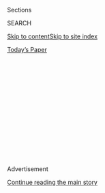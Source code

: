<div id="app">

<div>

<div>

<div>

<div class="NYTAppHideMasthead css-1q2w90k e1suatyy0">

<div class="section css-ui9rw0 e1suatyy2">

<div class="css-eph4ug er09x8g0">

<div class="css-6n7j50">

</div>

<span class="css-1dv1kvn">Sections</span>

<div class="css-10488qs">

<span class="css-1dv1kvn">SEARCH</span>

</div>

[Skip to content](#site-content)[Skip to site index](#site-index)

</div>

<div class="css-10698na e1huz5gh0">

</div>

</div>

<div id="masthead-bar-one" class="section hasLinks css-15hmgas e1csuq9d3">

<div class="css-uqyvli e1csuq9d0">

</div>

<div class="css-1uqjmks e1csuq9d1">

</div>

<div class="css-9e9ivx">

[](https://myaccount.nytimes.com/auth/login?response_type=cookie&client_id=vi)

</div>

<div class="css-1bvtpon e1csuq9d2">

[Today’s Paper](https://www.nytimes.com/section/todayspaper)

</div>

</div>

</div>

</div>

<div data-aria-hidden="false">

<div id="site-content" role="main">

<div>

<div class="css-1aor85t" style="opacity:0.000000001;z-index:-1;visibility:hidden">

<div class="css-1hqnpie">

<div class="css-epjblv">

<span class="css-17xtcya">[Opinion](/section/opinion)</span><span class="css-x15j1o">|</span><span class="css-fwqvlz">John
Lewis Believed America Would Survive Trump</span>

</div>

<div class="css-k008qs">

<div class="css-1iwv8en">

<span class="css-18z7m18"></span>

<div>

</div>

</div>

<span class="css-1n6z4y">https://nyti.ms/2DiXWjZ</span>

<div class="css-1705lsu">

<div class="css-4xjgmj">

<div class="css-4skfbu" role="toolbar" data-aria-label="Social Media Share buttons, Save button, and Comments Panel with current comment count" data-testid="share-tools">

  - 
  - 
  - 
  - 
    
    <div class="css-6n7j50">
    
    </div>

  - 
  - 

</div>

</div>

</div>

</div>

</div>

</div>

<div id="NYT_TOP_BANNER_REGION" class="css-13pd83m">

</div>

<div id="top-wrapper" class="css-1sy8kpn">

<div id="top-slug" class="css-l9onyx">

Advertisement

</div>

[Continue reading the main story](#after-top)

<div class="ad top-wrapper" style="text-align:center;height:100%;display:block;min-height:250px">

<div id="top" class="place-ad" data-position="top" data-size-key="top">

</div>

</div>

<div id="after-top">

</div>

</div>

<div>

<div class="css-v5btjw etb61u70">

<div class="css-v05ibm etb61u71">

[Opinion](/section/opinion)

</div>

</div>

<div id="sponsor-wrapper" class="css-1hyfx7x">

<div id="sponsor-slug" class="css-19vbshk">

Supported by

</div>

[Continue reading the main story](#after-sponsor)

<div id="sponsor" class="ad sponsor-wrapper" style="text-align:center;height:100%;display:block">

</div>

<div id="after-sponsor">

</div>

</div>

<div class="css-186x18t">

</div>

<div class="css-1vkm6nb ehdk2mb0">

# John Lewis Believed America Would Survive Trump

</div>

He told us to keep the faith. It’s not easy.

<div class="css-18e8msd">

<div class="css-vp77d3 epjyd6m0">

<div class="css-1p10dcb ey68jwv0" data-aria-hidden="true">

[![Michelle
Goldberg](https://static01.nyt.com/images/2018/04/02/opinion/michelle-goldberg/michelle-goldberg-thumbLarge.png
"Michelle Goldberg")](https://www.nytimes.com/by/michelle-goldberg)

</div>

<div class="css-1baulvz">

By [<span class="css-1baulvz last-byline" itemprop="name">Michelle
Goldberg</span>](https://www.nytimes.com/by/michelle-goldberg)

<div class="css-8atqhb">

Opinion Columnist

</div>

</div>

</div>

  - July 30, 2020

  - 
    
    <div class="css-4xjgmj">
    
    <div class="css-d8bdto" role="toolbar" data-aria-label="Social Media Share buttons, Save button, and Comments Panel with current comment count" data-testid="share-tools">
    
      - 
      - 
      - 
      - 
        
        <div class="css-6n7j50">
        
        </div>
    
      - 
      - 
    
    </div>
    
    </div>

</div>

<div class="css-79elbk" data-testid="photoviewer-wrapper">

<div class="css-z3e15g" data-testid="photoviewer-wrapper-hidden">

</div>

<div class="css-1a48zt4 ehw59r15" data-testid="photoviewer-children">

![<span class="css-16f3y1r e13ogyst0" data-aria-hidden="true">John Lewis
in Washington in 2017. His funeral was held on
Thursday.</span><span class="css-cnj6d5 e1z0qqy90" itemprop="copyrightHolder"><span class="css-1ly73wi e1tej78p0">Credit...</span><span><span>Chip
Somodevilla/Getty
Images</span></span></span>](https://static01.nyt.com/images/2020/07/30/opinion/30lewis1/merlin_128348066_40469054-04f5-42bc-bfec-2928f224ab45-articleLarge.jpg?quality=75&auto=webp&disable=upscale)

</div>

</div>

</div>

<div class="section meteredContent css-1r7ky0e" name="articleBody" itemprop="articleBody">

<div class="css-1fanzo5 StoryBodyCompanionColumn">

<div class="css-53u6y8">

In June 2017, I ran into John Lewis outside of Atlanta, where he was
campaigning for his former intern Jon Ossoff in the special election for
Georgia’s Sixth Congressional District. I asked him something I asked
everyone in those days, when the horror of this administration was still
fresh: How confident was he that America would recover from Donald
Trump?

“We will get there,” Lewis said. “We will survive. We will survive.”
During the civil rights movement, he said, there were people “who said
that we wouldn’t get a Civil Rights Act when we were marching from
Selma. We wouldn’t get a Voting Rights Act. We wouldn’t get a Fair
Housing Act. But we never gave up, we never gave in. We kept the faith.”

There was something saintly about Lewis, whose funeral was held on
Thursday. What’s striking in accounts of his youthful encounters with
snarling, murderous white supremacy is not just his courage, but also
his calm and otherworldly clarity.

The historian Taylor Branch described a 1961 debate within part of the
civil rights movement about whether to keep up demonstrations in
Nashville in the face of escalating white violence. “Whenever asked a
question, he ignored the fine points of whatever theory was being put
forward and said simply, ‘We’re gonna march tonight,’” Branch wrote of
Lewis.

</div>

</div>

<div class="css-1fanzo5 StoryBodyCompanionColumn">

<div class="css-53u6y8">

A prominent white clergyman named Will D. Campbell lost his temper,
accusing Lewis of the sin of pride. “Lewis smiled warmly at Campbell, as
though taking pity on him,” wrote Branch. “‘OK, I’m a sinner,’ he
replied softy. ‘We’re gonna march.’” Lewis’s persistence won, the march
went on and he was arrested for the fourth of at least 45 times.

Lewis, the best of this country, had seen the worst of it and still had
faith. “Ordinary people with extraordinary vision can redeem the soul of
America by getting in what I call good trouble, necessary trouble,” he
[wrote in an
essay](https://www.nytimes.com/2020/07/30/opinion/john-lewis-civil-rights-america.html)
for The Times to publish on the day of his funeral.

Lately I’ve struggled to hold on to hope of redemption. On the night
Trump was elected, I felt as if the ground was crumbling beneath my
feet, and yet looking back I was naïve about how bad things could get.

Mass death from a pandemic running unchecked, without even the pretense
that the federal government will help us. A Congress that’s allowing
emergency aid to the unemployed to lapse during an economic crisis as
bad or worse than the Great Depression. Unidentified men in camouflage
beating protesters in the streets. Public education near collapse. A
president musing about postponing the election, and his thuggish
secretary of state backing him by suggesting that’s [a live
possibility](https://twitter.com/atrupar/status/1288847087950495749?s=20).

</div>

</div>

<div>

</div>

<div class="css-1fanzo5 StoryBodyCompanionColumn">

<div class="css-53u6y8">

My life is far easier than that of most people in this country, but
since March of this despicable year I’ve felt dread from the moment I
open my eyes in the morning until I fall asleep at night. Sometimes in
the evening my son cries and says he hates being a child in the time of
coronavirus, and I try not to cry too.

</div>

</div>

<div class="css-1fanzo5 StoryBodyCompanionColumn">

<div class="css-53u6y8">

If this president makes good on his threats to undermine an election
he’s likely to lose, many of us will be called to pour into the
streets and face the brutality of Trump’s goons. This thought makes me
feel ground down and frightened, not brave and defiant. In middle age
I’ve started to envy those like Lewis who are able to believe in God.

But something I take from reading about the lives of civil rights heroes
is that confidence didn’t always precede action. Sometimes it was
action’s result. Branch wrote of how, the first time Lewis was
arrested, “a lifetime of absorbed taboos against any kind of trouble
with the law quickened into terror.” But on the ride to jail, “dread
gave way to an exhilaration unlike any he had ever known.”

Lewis would later [describe
it](https://twitter.com/repjohnlewis/status/489776381363236864?s=20) as
a sense of liberation, of crossing over. He and his fellow activists
showed that hope is as much a practice as a feeling.

At Lewis’s funeral, Barack Obama eulogized him from Martin Luther King
Jr.’s former pulpit. Our last real president was blunt about the
parallels between the current regime and the villains of the civil
rights era: “George Wallace may be gone, but we can witness our federal
government sending agents to use tear gas and batons against peaceful
demonstrators,” he said.

Lewis, said Obama, “devoted his time on this earth fighting the very
attacks on democracy, and what’s best in America, that we’re seeing
circulate right now.”

Lewis’s movement defeated men like Wallace in one generation, then saw a
man like Wallace replace the first Black president in the next. “In
spite of it all, we must be hopeful, we must be optimistic, we must
never get lost in a sea of despair,” Lewis told me three years ago. He
wasn’t just describing a disposition. He was describing a discipline.

</div>

</div>

<div>

</div>

<div class="css-1fanzo5 StoryBodyCompanionColumn">

<div class="css-53u6y8">

*The Times is committed to publishing* [*a diversity of
letters*](https://www.nytimes.com/2019/01/31/opinion/letters/letters-to-editor-new-york-times-women.html)
*to the editor. We’d like to hear what you think about this or any of
our articles. Here are some*
[*tips*](https://help.nytimes.com/hc/en-us/articles/115014925288-How-to-submit-a-letter-to-the-editor)*.
And here’s our email:*
[*letters@nytimes.com*](mailto:letters@nytimes.com)*.*

*Follow The New York Times Opinion section on*
[*Facebook*](https://www.facebook.com/nytopinion)*,* [*Twitter
(@NYTopinion)*](http://twitter.com/NYTOpinion) *and*
[*Instagram*](https://www.instagram.com/nytopinion/)*.*

</div>

</div>

</div>

<div>

</div>

<div>

</div>

<div>

</div>

<div>

<div id="bottom-wrapper" class="css-1ede5it">

<div id="bottom-slug" class="css-l9onyx">

Advertisement

</div>

[Continue reading the main story](#after-bottom)

<div id="bottom" class="ad bottom-wrapper" style="text-align:center;height:100%;display:block;min-height:90px">

</div>

<div id="after-bottom">

</div>

</div>

</div>

</div>

</div>

## Site Index

<div>

</div>

## Site Information Navigation

  - [© <span>2020</span> <span>The New York Times
    Company</span>](https://help.nytimes.com/hc/en-us/articles/115014792127-Copyright-notice)

<!-- end list -->

  - [NYTCo](https://www.nytco.com/)
  - [Contact
    Us](https://help.nytimes.com/hc/en-us/articles/115015385887-Contact-Us)
  - [Work with us](https://www.nytco.com/careers/)
  - [Advertise](https://nytmediakit.com/)
  - [T Brand Studio](http://www.tbrandstudio.com/)
  - [Your Ad
    Choices](https://www.nytimes.com/privacy/cookie-policy#how-do-i-manage-trackers)
  - [Privacy](https://www.nytimes.com/privacy)
  - [Terms of
    Service](https://help.nytimes.com/hc/en-us/articles/115014893428-Terms-of-service)
  - [Terms of
    Sale](https://help.nytimes.com/hc/en-us/articles/115014893968-Terms-of-sale)
  - [Site Map](https://spiderbites.nytimes.com)
  - [Help](https://help.nytimes.com/hc/en-us)
  - [Subscriptions](https://www.nytimes.com/subscription?campaignId=37WXW)

</div>

</div>

</div>

</div>
